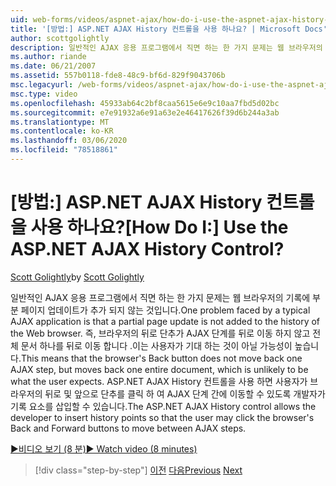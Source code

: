 ```yaml
---
uid: web-forms/videos/aspnet-ajax/how-do-i-use-the-aspnet-ajax-history-control
title: '[방법:] ASP.NET AJAX History 컨트롤을 사용 하나요? | Microsoft Docs'
author: scottgolightly
description: 일반적인 AJAX 응용 프로그램에서 직면 하는 한 가지 문제는 웹 브라우저의 기록에 부분 페이지 업데이트가 추가 되지 않는 것입니다. 즉, 브라우저의 B ...
ms.author: riande
ms.date: 06/21/2007
ms.assetid: 557b0118-fde8-48c9-bf6d-829f9043706b
msc.legacyurl: /web-forms/videos/aspnet-ajax/how-do-i-use-the-aspnet-ajax-history-control
msc.type: video
ms.openlocfilehash: 45933ab64c2bf8caa5615e6e9c10aa7fbd5d02bc
ms.sourcegitcommit: e7e91932a6e91a63e2e46417626f39d6b244a3ab
ms.translationtype: MT
ms.contentlocale: ko-KR
ms.lasthandoff: 03/06/2020
ms.locfileid: "78518861"
---
```

# <a name="how-do-i-use-the-aspnet-ajax-history-control"></a><span data-ttu-id="3a99f-105">[방법:] ASP.NET AJAX History 컨트롤을 사용 하나요?</span><span class="sxs-lookup"><span data-stu-id="3a99f-105">[How Do I:] Use the ASP.NET AJAX History Control?</span></span>

<span data-ttu-id="3a99f-106">[Scott Golightly](https://github.com/scottgolightly)</span><span class="sxs-lookup"><span data-stu-id="3a99f-106">by [Scott Golightly](https://github.com/scottgolightly)</span></span>

<span data-ttu-id="3a99f-107">일반적인 AJAX 응용 프로그램에서 직면 하는 한 가지 문제는 웹 브라우저의 기록에 부분 페이지 업데이트가 추가 되지 않는 것입니다.</span><span class="sxs-lookup"><span data-stu-id="3a99f-107">One problem faced by a typical AJAX application is that a partial page update is not added to the history of the Web browser.</span></span> <span data-ttu-id="3a99f-108">즉, 브라우저의 뒤로 단추가 AJAX 단계를 뒤로 이동 하지 않고 전체 문서 하나를 뒤로 이동 합니다 .이는 사용자가 기대 하는 것이 아닐 가능성이 높습니다.</span><span class="sxs-lookup"><span data-stu-id="3a99f-108">This means that the browser's Back button does not move back one AJAX step, but moves back one entire document, which is unlikely to be what the user expects.</span></span> <span data-ttu-id="3a99f-109">ASP.NET AJAX History 컨트롤을 사용 하면 사용자가 브라우저의 뒤로 및 앞으로 단추를 클릭 하 여 AJAX 단계 간에 이동할 수 있도록 개발자가 기록 요소를 삽입할 수 있습니다.</span><span class="sxs-lookup"><span data-stu-id="3a99f-109">The ASP.NET AJAX History control allows the developer to insert history points so that the user may click the browser's Back and Forward buttons to move between AJAX steps.</span></span>

[<span data-ttu-id="3a99f-110">&#9654;비디오 보기 (8 분)</span><span class="sxs-lookup"><span data-stu-id="3a99f-110">&#9654; Watch video (8 minutes)</span></span>](https://channel9.msdn.com/Blogs/ASP-NET-Site-Videos/how-do-i-use-the-aspnet-ajax-history-control)

> [!div class="step-by-step"]
> <span data-ttu-id="3a99f-111">[이전](how-do-i-use-the-aspnet-ajax-updateprogress-control.md)
> [다음](how-do-i-implement-the-ajax-after-processing-pattern.md)</span><span class="sxs-lookup"><span data-stu-id="3a99f-111">[Previous](how-do-i-use-the-aspnet-ajax-updateprogress-control.md)
[Next](how-do-i-implement-the-ajax-after-processing-pattern.md)</span></span>
